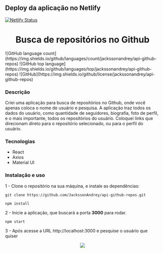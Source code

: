 ## Deploy da aplicação no Netlify
[![Netlify Status](https://api.netlify.com/api/v1/badges/52dc5f90-27a9-47bb-b99c-ecf5a8019555/deploy-status)](https://api-github-repo.netlify.app/)

<h1 align="center"> Busca de repositórios no Github </h1>
![GitHub language count](https://img.shields.io/github/languages/count/jackssonandrey/api-github-repos) 
![GitHub top language](https://img.shields.io/github/languages/top/jackssonandrey/api-github-repos) 
![GitHub](https://img.shields.io/github/license/jackssonandrey/api-github-repos)

### Descrição
Criei uma aplicação para busca de repositórios no Github, onde você apenas coloca o nome de usuário e pesquisa. A aplicação traz todos os dados do usuário, como quantidade de seguidores, biografia, foto de perfil, e o mais importante, todos os repositórios do usuário. Coloquei links que direcionam direto para o repositório selecionado, ou para o perfil do usuário.

### Tecnologias
* React
* Axios
* Material UI

### Instalação e uso
1 - Clone o repositório na sua máquina, e instale as dependências:
```
git clone https://github.com/JackssonAndrey/api-github-repos.git
```
```
npm install
```
2 - Inicie a aplicação, que buscará a porta **3000** para rodar.
```
npm start
```
3 - Após acesse a URL http://localhost:3000 e pesquise o usuário que quiser
<p align="center">
<img src="https://user-images.githubusercontent.com/31444727/88596497-98987e80-d03b-11ea-810a-99e2e7b6169c.gif">
</p>


